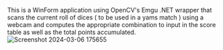 This is a WinForm application using OpenCV's Emgu .NET wrapper that scans the current roll of dices ( to be used in a yams match ) using a webcam and computes the appropriate combination to input in the score table as well as the total points accumulated.
![Screenshot 2024-03-06 175655](https://github.com/VictorMazilu/yams/assets/22270373/958aa015-82dd-4b29-9829-7f6861259acb)
